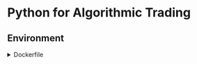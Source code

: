 # Python for Algorithmic Trading

## Environment

<details>
<summary>Dockerfile</summary>

``` PowerShell

docker run -it -d -h pyalgo --name pyalgo -p 11111:11111 enginearn/ubuntu-latest-jp:latest "/bin/bash"

docker exec -it -u sudo_user pyalgo /bin/bash
```

</details>
